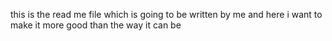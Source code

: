 this is the read me file which is going to be written by me and here i want to make it more good than the way it can be 
